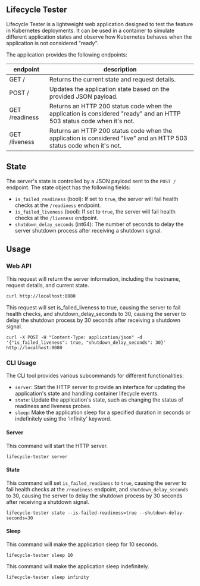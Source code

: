 Lifecycle Tester
---

Lifecycle Tester is a lightweight web application designed to test the feature in Kubernetes deployments. It can be used in a container to simulate different application states and observe how Kubernetes behaves when the application is not considered "ready".

The application provides the following endpoints:

| endpoint | description |
| - | - |
| GET / | Returns the current state and request details. |
| POST / | Updates the application state based on the provided JSON payload. |
| GET /readiness | Returns an HTTP 200 status code when the application is considered "ready" and an HTTP 503 status code when it's not.
| GET /liveness | Returns an HTTP 200 status code when the application is considered "live" and an HTTP 503 status code when it's not.

## State

The server's state is controlled by a JSON payload sent to the `POST /` endpoint. The state object has the following fields:

- `is_failed_readiness` (bool): If set to `true`, the server will fail health checks at the `/readiness` endpoint.
- `is_failed_liveness` (bool): If set to `true`, the server will fail health checks at the `/liveness` endpoint.
- `shutdown_delay_seconds` (int64): The number of seconds to delay the server shutdown process after receiving a shutdown signal.

## Usage

### Web API

This request will return the server information, including the hostname, request details, and current state.

```bash
curl http://localhost:8080
```

This request will set is_failed_liveness to true, causing the server to fail health checks, and shutdown_delay_seconds to 30, causing the server to delay the shutdown process by 30 seconds after receiving a shutdown signal.

```
curl -X POST -H "Content-Type: application/json" -d '{"is_failed_liveness": true, "shutdown_delay_seconds": 30}' http://localhost:8080
```

### CLI Usage

The CLI tool provides various subcommands for different functionalities:

- `server`: Start the HTTP server to provide an interface for updating the application's state and handling container lifecycle events.
- `state`: Update the application's state, such as changing the status of readiness and liveness probes.
- `sleep`: Make the application sleep for a specified duration in seconds or indefinitely using the 'infinity' keyword.

#### Server

This command will start the HTTP server.

```
lifecycle-tester server
```

#### State

This command will set `is_failed_readiness` to `true`, causing the server to fail health checks at the `/readiness` endpoint, and `shutdown_delay_seconds` to 30, causing the server to delay the shutdown process by 30 seconds after receiving a shutdown signal.

```
lifecycle-tester state --is-failed-readiness=true --shutdown-delay-seconds=30
```

#### Sleep

This command will make the application sleep for 10 seconds.

```
lifecycle-tester sleep 10
```

This command will make the application sleep indefinitely.

```
lifecycle-tester sleep infinity
```
